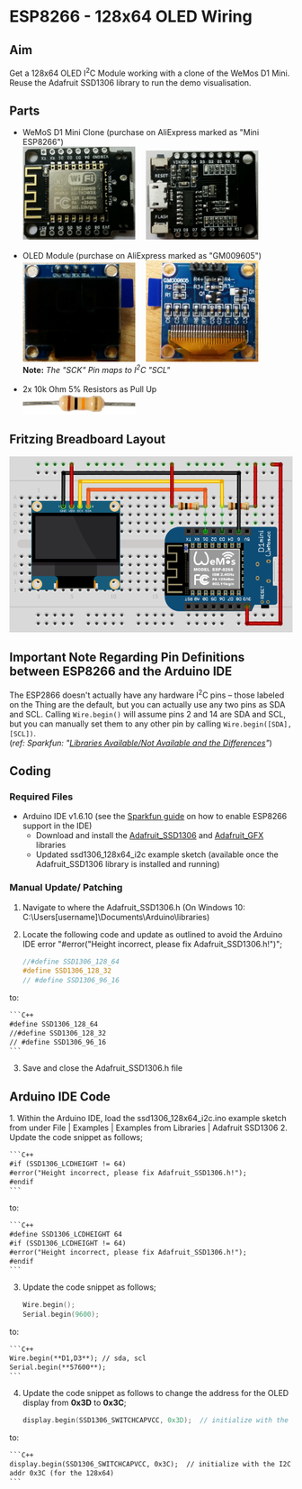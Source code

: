 <h1>ESP8266 - 128x64 OLED Wiring</h1>

<h2>Aim</h2>
Get a 128x64 OLED I<sup>2</sup>C Module working with a clone of the WeMos D1 Mini. Reuse the Adafruit SSD1306 library to run the demo visualisation.
<h2>Parts</h2>
<ul>
 <li>WeMoS D1 Mini Clone (purchase on AliExpress marked as "Mini ESP8266")<BR><img src="./resources/MiniESP8266-Front.jpg" width="200">&nbsp;&nbsp;&nbsp;&nbsp;&nbsp;<img src="./resources/MiniESP8266-Back.jpg" width="200"><i><br><br></i>
<li>OLED Module (purchase on AliExpress marked as "GM009605")
<BR><img src="resources/OLED128x64-GM009605-Front.jpg" width="200">&nbsp;&nbsp;&nbsp;&nbsp;&nbsp;<img src="resources/OLED128x64-GM009605-Back.jpg" width="200"><br><b>Note:</b> <i>The "SCK" Pin maps to I<sup>2</sup>C "SCL"<br>
<br></i>
<li>2x 10k Ohm 5% Resistors as Pull Up<br><img src="./resources/RES10K_MED.jpg" width="200"></li>
</ul>
<h2>Fritzing Breadboard Layout</h2>

<p><img src="resources/OLED_128x64_i2c Breadboard View.png" width="600"></p>
<h2>Important Note Regarding Pin Definitions between ESP8266 and the Arduino IDE</h2>
<p>The ESP2866 doesn't actually have any hardware I<sup>2</sup>C pins – those labeled on the Thing are the default, but you can actually use any two pins as SDA and SCL. Calling <code>Wire.begin()</code>
        will assume pins 2 and 14 are SDA and SCL, but you can manually set them to any other pin by calling
        <code>Wire.begin([SDA], [SCL])</code>.<br>
(<em>ref: Sparkfun: "<a href="https://learn.sparkfun.com/tutorials/esp8266-thing-hookup-guide/using-the-arduino-addon" target="_parent">Libraries Available/Not Available and the Differences</a>"</em>) </p>
<h2>Coding</h2>
<h3>Required Files</h3>
<ul>
  <li>Arduino IDE v1.6.10 (see the <a href="https://learn.sparkfun.com/tutorials/esp8266-thing-hookup-guide/installing-the-esp8266-arduino-addon" target="_self">Sparkfun guide</a> on how to enable ESP8266 support in the IDE)
    <ul>
      <li>Download and install the <a href="https://github.com/adafruit/Adafruit_SSD1306" target="_self">Adafruit_SSD1306</a> and <a href="https://github.com/adafruit/Adafruit-GFX-Library" target="_self">Adafruit_GFX</a> libraries</li>
      <li>Updated ssd1306_128x64_i2c example sketch (available once the Adafruit_SSD1306 library is installed and running)</li>
    </ul>
  </li>
</ul>
<h3>Manual Update/ Patching </h3>

1. Navigate to where the Adafruit_SSD1306.h (On Windows 10: C:\Users\[username]\Documents\Arduino\libraries)
2. Locate the following code and update as outlined to avoid the Arduino IDE error &quot;#error("Height incorrect, please fix Adafruit_SSD1306.h!")&quot;;

    ```C++
    //#define SSD1306_128_64
    #define SSD1306_128_32
    // #define SSD1306_96_16
    ```
to:

    ```C++
    #define SSD1306_128_64
    //#define SSD1306_128_32
    // #define SSD1306_96_16
    ```
3. Save and close the Adafruit_SSD1306.h file

<H2>Arduino IDE Code</H2>
1. Within the Arduino IDE, load the ssd1306_128x64_i2c.ino example sketch from under File | Examples | Examples from Libraries | Adafruit SSD1306
2. Update the code snippet as follows;

    ```C++ 
    #if (SSD1306_LCDHEIGHT != 64)
    #error("Height incorrect, please fix Adafruit_SSD1306.h!");
    #endif
	```
to:

    ```C++ 
    #define SSD1306_LCDHEIGHT 64
    #if (SSD1306_LCDHEIGHT != 64)
    #error("Height incorrect, please fix Adafruit_SSD1306.h!");
    #endif
	```
  
3. Update the code snippet as follows;

    ```C++ 
    Wire.begin();
    Serial.begin(9600);
	```
to:

    ```C++ 
	Wire.begin(**D1,D3**); // sda, scl             
    Serial.begin(**57600**);
	```
4. Update the code snippet as follows to change the address for the OLED display from **0x3D** to **0x3C**;
    
    ```C++ 
	display.begin(SSD1306_SWITCHCAPVCC, 0x3D);  // initialize with the I2C addr 0x3D (for the 128x64)
	```
to:
    
    ```C++ 
	display.begin(SSD1306_SWITCHCAPVCC, 0x3C);  // initialize with the I2C addr 0x3C (for the 128x64)
	```